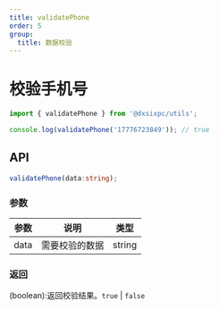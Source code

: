```yaml
---
title: validatePhone
order: 5
group:
  title: 数据校验
---
```


# 校验手机号

```js
import { validatePhone } from '@dxsixpc/utils';

console.log(validatePhone('17776723849')); // true
```

## API

```typescript
validatePhone(data:string);
```

### 参数

| 参数 | 说明           | 类型   |
| ---- | -------------- | ------ |
| data | 需要校验的数据 | string |

### 返回

(boolean):返回校验结果。`true` | `false`
